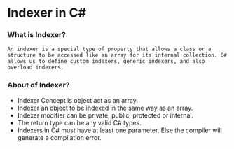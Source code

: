 # Indexer in C#

### What is Indexer?
`An indexer is a special type of property that allows a class or a structure to be accessed like an array for its internal collection. C# allows us to define custom indexers, generic indexers, and also overload indexers.`

### About of Indexer?
- Indexer Concept is object act as an array.
- Indexer an object to be indexed in the same way as an array.
- Indexer modifier can be private, public, protected or internal.
- The return type can be any valid C# types.
- Indexers in C# must have at least one parameter. Else the compiler will generate a compilation error.
